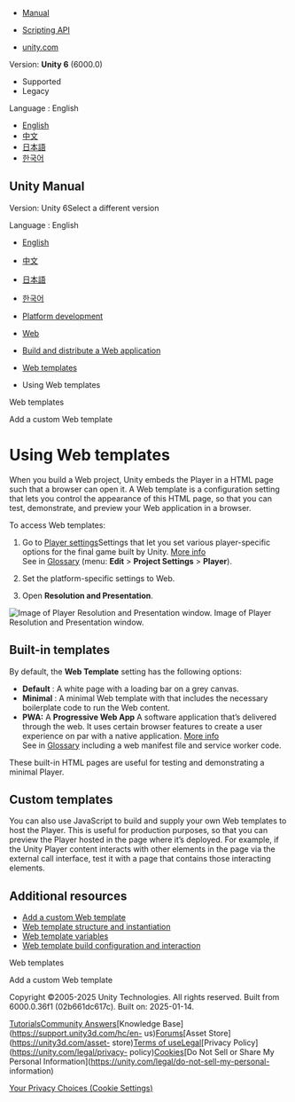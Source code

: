 [](https://docs.unity3d.com)

  * [Manual](../Manual/index.html)
  * [Scripting API](../ScriptReference/index.html)

  * [unity.com](https://unity.com/)

Version: **Unity 6** (6000.0)

  * Supported
  * Legacy

Language : English

  * [English](/Manual/web-templates-intro.html)
  * [中文](/cn/current/Manual/web-templates-intro.html)
  * [日本語](/ja/current/Manual/web-templates-intro.html)
  * [한국어](/kr/current/Manual/web-templates-intro.html)

[](https://docs.unity3d.com)

## Unity Manual

Version: Unity 6Select a different version

Language : English

  * [English](/Manual/web-templates-intro.html)
  * [中文](/cn/current/Manual/web-templates-intro.html)
  * [日本語](/ja/current/Manual/web-templates-intro.html)
  * [한국어](/kr/current/Manual/web-templates-intro.html)

  * [Platform development ](PlatformSpecific.html)
  * [Web](webgl.html)
  * [Build and distribute a Web application](webgl-building-distribution.html)
  * [Web templates](webgl-templates.html)
  * Using Web templates

[](webgl-templates.html)

Web templates

[](web-templates-add.html)

Add a custom Web template

# Using Web templates

When you build a Web project, Unity embeds the Player in a HTML page such that
a browser can open it. A Web template is a configuration setting that lets you
control the appearance of this HTML page, so that you can test, demonstrate,
and preview your Web application in a browser.

To access Web templates:

  1. Go to [Player settings](class-PlayerSettings.html)Settings that let you set various player-specific options for the final game built by Unity. [More info](class-PlayerSettings.html)  
See in [Glossary](Glossary.html#PlayerSettings) (menu: **Edit** > **Project
Settings** > **Player**).

  2. Set the platform-specific settings to Web.
  3. Open **Resolution and Presentation**.

![Image of Player Resolution and Presentation window.
](../uploads/Main/WebGLResolutionandPresentationWindow.png) Image of Player
Resolution and Presentation window.

## Built-in templates

By default, the **Web Template** setting has the following options:

  * **Default** : A white page with a loading bar on a grey canvas.
  * **Minimal** : A minimal Web template with that includes the necessary boilerplate code to run the Web content.
  * **PWA:** A **Progressive Web App** A software application that’s delivered through the web. It uses certain browser features to create a user experience on par with a native application. [More info](https://developer.mozilla.org/en-US/docs/Web/Progressive_web_apps)  
See in [Glossary](Glossary.html#ProgressiveWebApp) including a web manifest
file and service worker code.

These built-in HTML pages are useful for testing and demonstrating a minimal
Player.

## Custom templates

You can also use JavaScript to build and supply your own Web templates to host
the Player. This is useful for production purposes, so that you can preview
the Player hosted in the page where it’s deployed. For example, if the Unity
Player content interacts with other elements in the page via the external call
interface, test it with a page that contains those interacting elements.

## Additional resources

  * [Add a custom Web template](web-templates-add.html)
  * [Web template structure and instantiation](web-templates-structure.html)
  * [Web template variables](web-templates-variables.html)
  * [Web template build configuration and interaction](web-templates-build-configuration.html)

[](webgl-templates.html)

Web templates

[](web-templates-add.html)

Add a custom Web template

Copyright ©2005-2025 Unity Technologies. All rights reserved. Built from
6000.0.36f1 (02b661dc617c). Built on: 2025-01-14.

[Tutorials](https://learn.unity.com/)[Community
Answers](https://answers.unity3d.com)[Knowledge
Base](https://support.unity3d.com/hc/en-
us)[Forums](https://forum.unity3d.com)[Asset Store](https://unity3d.com/asset-
store)[Terms of
use](https://docs.unity3d.com/Manual/TermsOfUse.html)[Legal](https://unity.com/legal)[Privacy
Policy](https://unity.com/legal/privacy-
policy)[Cookies](https://unity.com/legal/cookie-policy)[Do Not Sell or Share
My Personal Information](https://unity.com/legal/do-not-sell-my-personal-
information)

[Your Privacy Choices (Cookie Settings)](javascript:void\(0\);)

